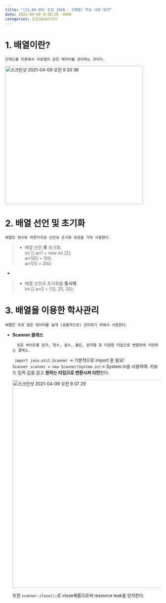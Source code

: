 ```yaml
---
title: "[21.04.09] 초급 JAVA - [배열] 학습 내용 정리"
date: 2021-04-09 9:18:28 -0400
categories: 초급JAVA스터디
---
```


# 1. 배열이란?

	인덱스를 이용해서 자료형이 같은 데이터를 관리하는 것이다.

<img width="446" alt="스크린샷 2021-04-09 오전 9 20 36" src="https://user-images.githubusercontent.com/63195670/114111409-ec6e9d80-9914-11eb-9d72-aa1546303f38.png">

   

# 2. 배열 선언 및 초기화

	배열도 변수와 마찬가지로 선언과 초기화 과정을 거쳐 사용한다.
	
>* 배열 선언 **후** 초기화.   
     int [] arr1 = new int [2];    
     arr1[0] = 100;    
>   arr1[1] = 200;    

 -
    
>  * 배열 선언과 초기화를 **동시에**.   
>    int [] arr2 = {10, 20, 30};


# 3. 배열을 이용한 학사관리 

	배열은 주로 많은 데이터를 쉽게 (효율적으로) 관리하기 위해서 사용한다.	

* **Scanner 클래스**    
 
		읽은 바이트를 문자, 정수, 실수, 불린, 문자열 등 다양한 타입으로 변환하여 리턴하는 클래스.     
			
	` import java.util.Scanner` -> 기본적으로 import 문 필요!           
	 `Scanner scanner = new Scanner(System.in)`-> System.in을 사용하여. 키보드 입력 값을 읽고 **원하는 타입으로 변환시켜 리턴**한다.   
   
   <img width="671" alt="스크린샷 2021-04-09 오전 9 07 29" src="https://user-images.githubusercontent.com/63195670/114111411-ed9fca80-9914-11eb-9108-4df0a626b58d.png"> 
		 
  또한 `scanner.close();`로 close해줌으로써 resource leak를 방지한다.
